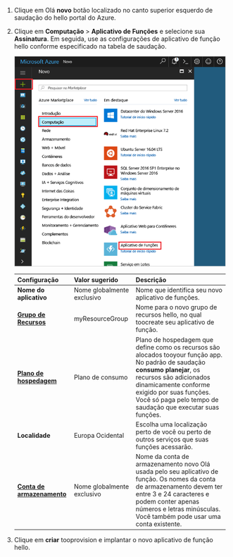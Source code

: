 1. Clique em Olá **novo** botão localizado no canto superior esquerdo de saudação do hello portal do Azure.

1. Clique em **Computação** > **Aplicativo de Funções** e selecione sua **Assinatura**. Em seguida, use as configurações de aplicativo de função hello conforme especificado na tabela de saudação.

    ![Criar aplicativo de função em Olá portal do Azure](./media/functions-create-function-app-portal/function-app-create-flow.png)

    | Configuração      | Valor sugerido  | Descrição                                        |
    | ------------ |  ------- | -------------------------------------------------- |
    | **Nome do aplicativo** | Nome globalmente exclusivo | Nome que identifica seu novo aplicativo de funções. | 
    | **[Grupo de Recursos](../articles/azure-resource-manager/resource-group-overview.md)** |  myResourceGroup | Nome para o novo grupo de recursos hello, no qual toocreate seu aplicativo de função. | 
    | **[Plano de hospedagem](../articles/azure-functions/functions-scale.md)** |   Plano de consumo | Plano de hospedagem que define como os recursos são alocados tooyour função app. No padrão de saudação **consumo planejar**, os recursos são adicionados dinamicamente conforme exigido por suas funções. Você só paga pelo tempo de saudação que executar suas funções.   |
    | **Localidade** | Europa Ocidental | Escolha uma localização perto de você ou perto de outros serviços que suas funções acessarão. |
    | **[Conta de armazenamento](../articles/storage/common/storage-create-storage-account.md#create-a-storage-account)** |  Nome globalmente exclusivo |  Nome da conta de armazenamento novo Olá usada pelo seu aplicativo de função. Os nomes da conta de armazenamento devem ter entre 3 e 24 caracteres e podem conter apenas números e letras minúsculas. Você também pode usar uma conta existente. |

1. Clique em **criar** tooprovision e implantar o novo aplicativo de função hello.

